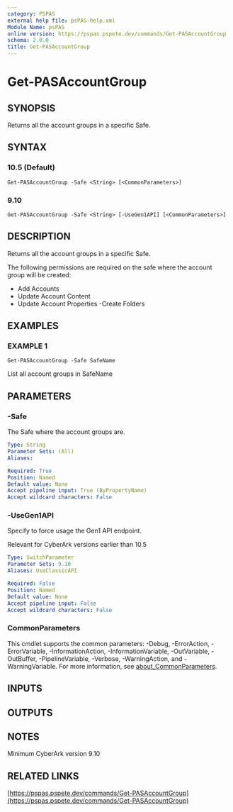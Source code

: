 ```yaml
---
category: PSPAS
external help file: psPAS-help.xml
Module Name: psPAS
online version: https://pspas.pspete.dev/commands/Get-PASAccountGroup
schema: 2.0.0
title: Get-PASAccountGroup
---
```


# Get-PASAccountGroup

## SYNOPSIS
Returns all the account groups in a specific Safe.

## SYNTAX

### 10.5 (Default)
```
Get-PASAccountGroup -Safe <String> [<CommonParameters>]
```

### 9.10
```
Get-PASAccountGroup -Safe <String> [-UseGen1API] [<CommonParameters>]
```

## DESCRIPTION
Returns all the account groups in a specific Safe.

The following permissions are required on the safe where the account group will be created:
 - Add Accounts
 - Update Account Content
 - Update Account Properties
  -Create Folders

## EXAMPLES

### EXAMPLE 1
```
Get-PASAccountGroup -Safe SafeName
```

List all account groups in SafeName

## PARAMETERS

### -Safe
The Safe where the account groups are.

```yaml
Type: String
Parameter Sets: (All)
Aliases:

Required: True
Position: Named
Default value: None
Accept pipeline input: True (ByPropertyName)
Accept wildcard characters: False
```

### -UseGen1API
Specify to force usage the Gen1 API endpoint.

Relevant for CyberArk versions earlier than 10.5

```yaml
Type: SwitchParameter
Parameter Sets: 9.10
Aliases: UseClassicAPI

Required: False
Position: Named
Default value: None
Accept pipeline input: False
Accept wildcard characters: False
```

### CommonParameters
This cmdlet supports the common parameters: -Debug, -ErrorAction, -ErrorVariable, -InformationAction, -InformationVariable, -OutVariable, -OutBuffer, -PipelineVariable, -Verbose, -WarningAction, and -WarningVariable. For more information, see [about_CommonParameters](http://go.microsoft.com/fwlink/?LinkID=113216).

## INPUTS

## OUTPUTS

## NOTES
Minimum CyberArk version 9.10

## RELATED LINKS

[https://pspas.pspete.dev/commands/Get-PASAccountGroup](https://pspas.pspete.dev/commands/Get-PASAccountGroup)

